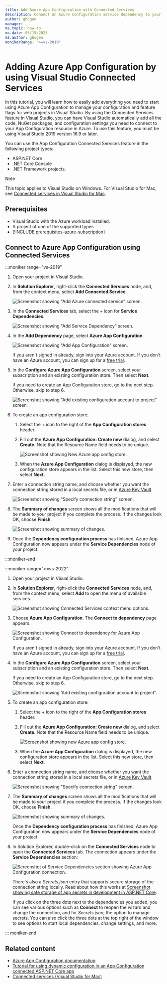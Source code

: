 ```yaml
---
title: Add Azure App Configuration with Connected Services
description: Connect an Azure Configuration service dependency to your application by using Connected Services in Visual Studio on Windows.
author: ghogen
manager: 
ms.topic: how-to
ms.date: 05/15/2023
ms.author: ghogen
monikerRange: ">=vs-2019"
---
```


# Adding Azure App Configuration by using Visual Studio Connected Services

In this tutorial, you will learn how to easily add everything you need to start using Azure App Configuration to manage your configuration and feature flags for web projects in Visual Studio. By using the Connected Services feature in Visual Studio, you can have Visual Studio automatically add all the code, NuGet packages, and configuration settings you need to connect to your App Configuration resource in Azure. To use this feature, you must be using Visual Studio 2019 version 16.9 or later.

You can use the App Configuration Connected Services feature in the following project types:

- ASP.NET Core
- .NET Core Console
- .NET Framework projects.

> [!NOTE]
> This topic applies to Visual Studio on Windows. For Visual Studio for Mac, see [Connected services in Visual Studio for Mac](/visualstudio/mac/connected-services).

## Prerequisites

- Visual Studio with the Azure workload installed.
- A project of one of the supported types
- [!INCLUDE [prerequisites-azure-subscription](includes/prerequisites-azure-subscription.md)]

## Connect to Azure App Configuration using Connected Services

:::moniker range="vs-2019"

1. Open your project in Visual Studio.

1. In **Solution Explorer**, right-click the **Connected Services** node, and, from the context menu, select **Add Connected Service**.

    ![Screenshot showing "Add Azure connected service" screen.](./media/vs-azure-tools-connected-services-storage/vs-2019/add-connected-service.png)

1. In the **Connected Services** tab, select the + icon for **Service Dependencies**.

    ![Screenshot showing "Add Service Dependency" screen.](./media/vs-azure-tools-connected-services-storage/vs-2019/connected-services-tab.png)

1. In the **Add Dependency** page, select **Azure App Configuration**.

    ![Screenshot showing "Add App Configuration" screen.](./media/vs-azure-tools-connected-services-app-configuration/add-azure-app-configuration.png)

    If you aren't signed in already, sign into your Azure account. If you don't have an Azure account, you can sign up for a [free trial](https://azure.microsoft.com/free/dotnet).

1. In the **Configure Azure App Configuration** screen, select your subscription and an existing configuration store. Then select **Next**.

    If you need to create an App Configuration store, go to the next step. Otherwise, skip to step 6.

    ![Screenshot showing "Add existing configuration account to project" screen.](./media/vs-azure-tools-connected-services-app-configuration/select-config-store.png)

1. To create an app configuration store:

   1. Select the + icon to the right of the **App Configuration stores** header.

   1. Fill out the **Azure App Configuration: Create new** dialog, and select **Create**. Note that the Resource Name field needs to be unique.

       ![Screenshot showing New Azure app config store.](./media/vs-azure-tools-connected-services-app-configuration/create-new-config-store.png)

   1. When the **Azure App Configuration** dialog is displayed, the new configuration store appears in the list. Select this new store, then select **Next**.

1. Enter a connection string name, and choose whether you want the connection string stored in a local secrets file, or in [Azure Key Vault](/azure/key-vault).

   ![Screenshot showing "Specify connection string" screen.](./media/vs-azure-tools-connected-services-app-configuration/connection-string-app-config.png)

1. The **Summary of changes** screen shows all the modifications that will be made to your project if you complete the process. If the changes look OK, choose **Finish**.

   ![Screenshot showing summary of changes.](./media/vs-azure-tools-connected-services-app-configuration/summary-of-changes-app-config.png)

1. Once the **Dependency configuration process** has finished, Azure App Configuration now appears under the **Service Dependencies** node of your project.

:::moniker-end

:::moniker range=">=vs-2022"

1. Open your project in Visual Studio.

1. In **Solution Explorer**, right-click the **Connected Services** node, and, from the context menu, select **Add** to open the menu of available services.

   ![Screenshot showing Connected Services context menu options.](./media/vs-2022/add-connected-service-context-menu-2.png)

1. Choose **Azure App Configuration**. The **Connect to dependency** page appears.

   ![Screenshot showing Connect to dependency for Azure App Configuration.](./media/vs-2022/connect-to-dependency-app-configuration.png)

    If you aren't signed in already, sign into your Azure account. If you don't have an Azure account, you can sign up for a [free trial](https://azure.microsoft.com/free/).

1. In the **Configure Azure App Configuration** screen, select your subscription and an existing configuration store. Then select **Next**.

    If you need to create an App Configuration store, go to the next step. Otherwise, skip to step 6.

    ![Screenshot showing 'Add existing configuration account to project".](./media/vs-azure-tools-connected-services-app-configuration/select-config-store.png)

1. To create an app configuration store:

   1. Select the + icon to the right of the **App Configuration stores** header.

   1. Fill out the **Azure App Configuration: Create new** dialog, and select **Create**. Note that the Resource Name field needs to be unique.

       ![Screenshot showing new Azure app config store.](./media/vs-azure-tools-connected-services-app-configuration/create-new-config-store.png)

   1. When the **Azure App Configuration** dialog is displayed, the new configuration store appears in the list. Select this new store, then select **Next**.

1. Enter a connection string name, and choose whether you want the connection string stored in a local secrets file, or in [Azure Key Vault](/azure/key-vault).

   ![Screenshot showing "Specify connection string" screen.](./media/vs-azure-tools-connected-services-app-configuration/connection-string-app-config.png)

1. The **Summary of changes** screen shows all the modifications that will be made to your project if you complete the process. If the changes look OK, choose **Finish**.

   ![Screenshot showing summary of changes.](./media/vs-azure-tools-connected-services-app-configuration/summary-of-changes-app-config.png)

   Once the **Dependency configuration process** has finished, Azure App Configuration now appears under the **Service Dependencies** node of your project.

1. In Solution Explorer, double-click on the **Connected Services** node to open the **Connected Services** tab. The connection appears under the **Service Dependencies** section:

   ![Screenshot of Service Dependencies section showing Azure App Configuration connection.](./media/vs-2022/app-configuration-added.png)

   There's also a *Secrets.json* entry that supports secure storage of the connection string locally. Read about how this works at [Screenshot showing safe storage of app secrets in development in ASP.NET Core](/aspnet/core/security/app-secrets?tabs=windows).

   If you click on the three dots next to the dependencies you added, you can see various options such as **Connect** to reopen the wizard and change the connection, and for *Secrets.json*, the option to manage secrets. You can also click the three dots at the top right of the window to see options to start local dependencies, change settings, and more.

::: moniker-end

## Related content

- [Azure App Configuration documentation](/azure/azure-app-configuration/overview)
- [Tutorial for using dynamic configuration in an App Configuration connected ASP.NET Core app](/azure/azure-app-configuration/enable-dynamic-configuration-aspnet-core)
- [Connected services (Visual Studio for Mac)](/visualstudio/mac/connected-services)
